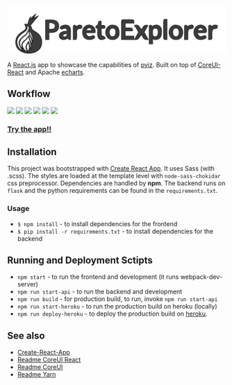 ![Logo of ParetoExplorer](./src/assets/img/pareto-explorer-logo.svg)

A [React.js](https://reactjs.org/) app to showcase the capabilities of [pviz](https://github.com/chudur-budur/pviz). Built on top of [CoreUI-React](https://github.com/coreui/coreui-react) and Apache [echarts](https://github.com/apache/incubator-echarts).

## Workflow

<p float="left">
  <img src="https://i.postimg.cc/QN7kZL3Z/2020-10-11-07-37-15.gif" width="250" />
  <img src="https://i.postimg.cc/6qxZp3XJ/2020-10-11-07-38-37.gif" width="250" /> 
  <img src="https://i.postimg.cc/tgV7njDX/2020-10-11-07-48-31.gif" width="250" />
  <img src="https://i.postimg.cc/BZCbKN51/2020-10-11-07-51-22.gif" width="250" /> 
  <img src="https://i.postimg.cc/sX4j5DWR/2020-10-11-07-54-07.gif" width="250" />
  <img src="https://i.postimg.cc/wjR90kN2/2020-10-11-07-57-29.gif" width="250" />
 </p>

### [Try the app!!](https://pareto-explorer.herokuapp.com/#/analytics)

## Installation

This project was bootstrapped with [Create React App](https://github.com/facebook/create-react-app). It uses Sass (with .scss). The styles are loaded at the template level with `node-sass-chokidar` css preprocessor. Dependencies are handled by **npm**. The backend runs on `flask` and the python requirements can be
found in the `requirements.txt`.

### Usage

- `$ npm install` - to install dependencies for the frontend
- `$ pip install -r requirements.txt` - to install dependencies for the backend

## Running and Deployment Sctipts

- `npm start` - to run the frontend and development (it runs webpack-dev-server)
- `npm run start-api` - to run the backend and development
- `npm run build` - for production build, to run, invoke `npm run start-api`
- `npm run start-heroku` - to run the production build on heroku (locally)
- `npm run deploy-heroku` - to deploy the production build on [heroku](https://www.heroku.com/).

## See also

- [Create-React-App](CRA.md)
- [Readme CoreUI React](./COREUI-REACT.md)
- [Readme CoreUI](./COREUI.md)
- [Readme Yarn](./YARN.md)
